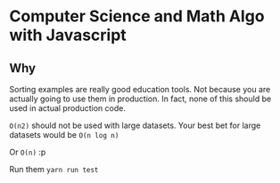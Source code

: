 # Computer Science and Math Algo with Javascript

## Why

Sorting examples are really good education tools.
Not because you are actually going to use them in production. In fact, none of this should be used in actual production code.

`O(n2)` should not be used with large datasets.
Your best bet for large datasets would be `O(n log n)`

Or `O(n)` :p

Run them `yarn run test`
